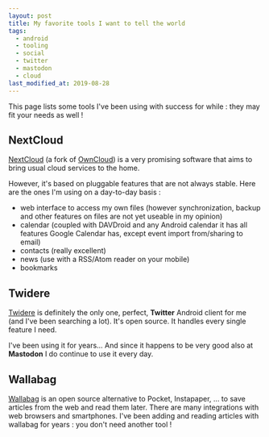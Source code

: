 ```yaml
---
layout: post
title: My favorite tools I want to tell the world
tags:
  - android
  - tooling
  - social
  - twitter
  - mastodon
  - cloud
last_modified_at: 2019-08-28
---
```


This page lists some tools I've been using with success for while : they may fit your needs as well !


## NextCloud

[NextCloud](https://nextcloud.com/) (a fork of [OwnCloud](https://owncloud.org/)) is a very promising software that aims to bring usual cloud services to the home.

However, it's based on pluggable features that are not always stable. Here are the ones I'm using on a day-to-day basis :

- web interface to access my own files (however synchronization, backup and other features on files are not yet useable in my opinion)
- calendar (coupled with DAVDroid and any Android calendar it has all features Google Calendar has, except event import from/sharing to email)
- contacts (really excellent)
- news (use with a RSS/Atom reader on your mobile)
- bookmarks


## Twidere

[Twidere](https://github.com/TwidereProject/Twidere-Android) is definitely the only one, perfect, **Twitter** Android client for me (and I've been searching a lot).
It's open source. It handles every single feature I need.

I've been using it for years... And since it happens to be very good also at **Mastodon** I do continue to use it every day.


## Wallabag

[Wallabag](https://wallabag.org) is an open source alternative to Pocket, Instapaper, ... to save articles from the web and read them later.
There are many integrations with web browsers and smartphones.
I've been adding and reading articles with wallabag for years : you don't need another tool !
